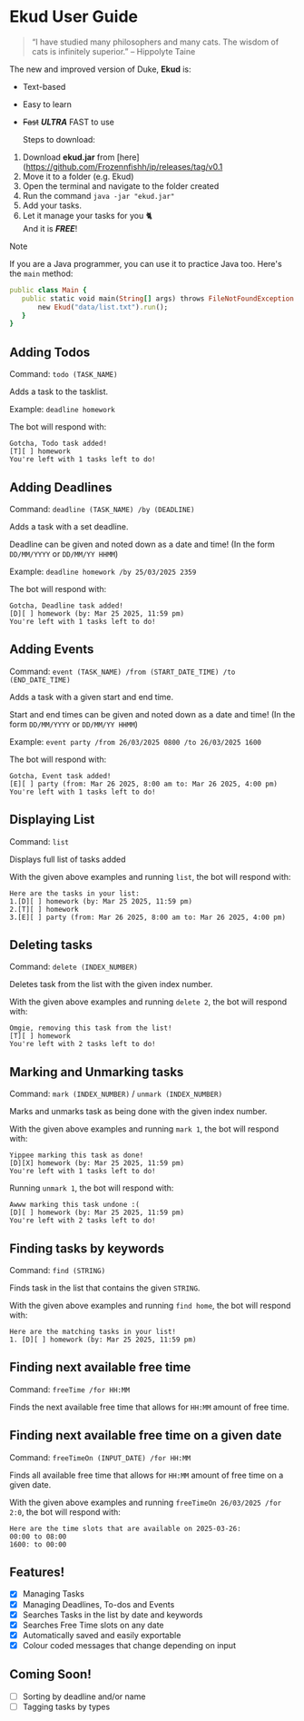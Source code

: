 # Ekud User Guide

> “I have studied many philosophers and many cats. The wisdom of cats is infinitely superior.” – Hippolyte Taine

The new and improved version of Duke, __Ekud__ is:
- Text-based
- Easy to learn
- ~~Fast~~ **_ULTRA_** FAST to use <br/>

  Steps to download:<br/>
1. Download **ekud.jar** from [here](https://github.com/Frozennfishh/ip/releases/tag/v0.1
2. Move it to a folder (e.g. Ekud)<br/>
3. Open the terminal and navigate to the folder created<br/>
4. Run the command `java -jar "ekud.jar"`<br/>
5. Add your tasks.<br/>
6. Let it manage your tasks for you 🐈 </br>
   And it is **_FREE_**!


> [!NOTE]
> If you are a Java programmer, you can use it to practice Java too. Here's the `main` method: <br/>
>```ruby
>public class Main {
>    public static void main(String[] args) throws FileNotFoundException {
>        new Ekud("data/list.txt").run();
>    }
>}
>```

## Adding Todos

Command: `todo (TASK_NAME)`

Adds a task to the tasklist.

Example: `deadline homework`

The bot will respond with:

```
Gotcha, Todo task added!
[T][ ] homework
You're left with 1 tasks left to do!
```

## Adding Deadlines

Command: `deadline (TASK_NAME) /by (DEADLINE)`

Adds a task with a set deadline.

Deadline can be given and noted down as a date and time! (In the form `DD/MM/YYYY` or `DD/MM/YY HHMM`)

Example: `deadline homework /by 25/03/2025 2359`

The bot will respond with:

```
Gotcha, Deadline task added!
[D][ ] homework (by: Mar 25 2025, 11:59 pm)
You're left with 1 tasks left to do!
```

## Adding Events

Command: `event (TASK_NAME) /from (START_DATE_TIME) /to (END_DATE_TIME)`

Adds a task with a given start and end time.

Start and end times can be given and noted down as a date and time! (In the form `DD/MM/YYYY` or `DD/MM/YY HHMM`)

Example: `event party /from 26/03/2025 0800 /to 26/03/2025 1600`

The bot will respond with:

```
Gotcha, Event task added!
[E][ ] party (from: Mar 26 2025, 8:00 am to: Mar 26 2025, 4:00 pm)
You're left with 1 tasks left to do!
```

## Displaying List

Command: `list`

Displays full list of tasks added

With the given above examples and running `list`, the bot will respond with:

```
Here are the tasks in your list:
1.[D][ ] homework (by: Mar 25 2025, 11:59 pm)
2.[T][ ] homework
3.[E][ ] party (from: Mar 26 2025, 8:00 am to: Mar 26 2025, 4:00 pm)
```

## Deleting tasks

Command: `delete (INDEX_NUMBER)`

Deletes task from the list with the given index number.

With the given above examples and running `delete 2`, the bot will respond with:

```
Omgie, removing this task from the list!
[T][ ] homework
You're left with 2 tasks left to do!
```

## Marking and Unmarking tasks

Command: `mark (INDEX_NUMBER)` / `unmark (INDEX_NUMBER)`

Marks and unmarks task as being done with the given index number.

With the given above examples and running `mark 1`, the bot will respond with:

```
Yippee marking this task as done!
[D][X] homework (by: Mar 25 2025, 11:59 pm)
You're left with 1 tasks left to do!
```

Running `unmark 1`, the bot will respond with:

```
Awww marking this task undone :(
[D][ ] homework (by: Mar 25 2025, 11:59 pm)
You're left with 2 tasks left to do!
```

## Finding tasks by keywords

Command: `find (STRING)`

Finds task in the list that contains the given `STRING`.

With the given above examples and running `find home`, the bot will respond with:

```
Here are the matching tasks in your list!
1. [D][ ] homework (by: Mar 25 2025, 11:59 pm)
```

## Finding next available free time

Command: `freeTime /for HH:MM`

Finds the next available free time that allows for `HH:MM` amount of free time.

## Finding next available free time on a given date

Command: `freeTimeOn (INPUT_DATE) /for HH:MM`

Finds all available free time that allows for `HH:MM` amount of free time on a given date.

With the given above examples and running `freeTimeOn 26/03/2025 /for 2:0`, the bot will respond with:

```
Here are the time slots that are available on 2025-03-26:
00:00 to 08:00
1600: to 00:00
```

## Features!
- [x] Managing Tasks
- [x] Managing Deadlines, To-dos and Events
- [x] Searches Tasks in the list by date and keywords
- [x] Searches Free Time slots on any date
- [x] Automatically saved and easily exportable
- [x] Colour coded messages that change depending on input

## Coming Soon!
- [ ] Sorting by deadline and/or name
- [ ] Tagging tasks by types
